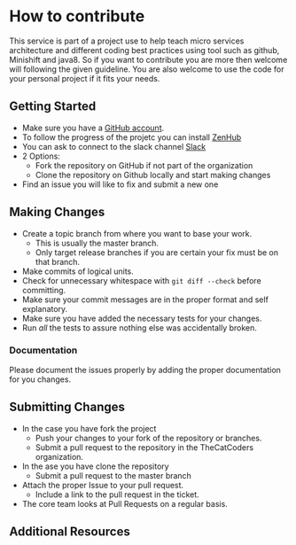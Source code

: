 # How to contribute

This service is part of a project use to help teach micro services architecture and different coding best practices using tool such as github, Minishift and java8. So if you want to contribute you are more then welcome will following the given guideline.  You are also welcome to use the code for your personal project if it fits your needs.

## Getting Started
* Make sure you have a [GitHub account](https://github.com/signup/free).
* To follow the progress of the projetc you can install [ZenHub](https://www.zenhub.com/)
* You can ask to connect to the slack channel [Slack](thecat-team.slack.com)
* 2 Options:
  * Fork the repository on GitHub if not part of the organization
  * Clone the repository on Github locally and start making changes
* Find an issue you will like to fix and submit a new one

## Making Changes

* Create a topic branch from where you want to base your work.
  * This is usually the master branch.
  * Only target release branches if you are certain your fix must be on that
    branch.
* Make commits of logical units.
* Check for unnecessary whitespace with `git diff --check` before committing.
* Make sure your commit messages are in the proper format and self explanatory.
* Make sure you have added the necessary tests for your changes.
* Run _all_ the tests to assure nothing else was accidentally broken.

### Documentation

Please document the issues properly by adding the proper documentation for you changes.

## Submitting Changes

* In the case you have fork the project
  * Push your changes to your fork of the repository or branches.
  * Submit a pull request to the repository in the TheCatCoders organization.
* In the ase you have clone the repository
  * Submit a pull request to the master branch
* Attach the proper Issue to your pull request.
  * Include a link to the pull request in the ticket.
* The core team looks at Pull Requests on a regular basis.

## Additional Resources
